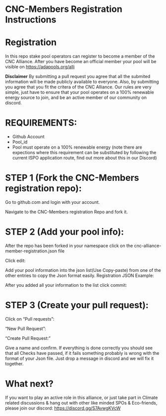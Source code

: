 # CNC-Members Registration Instructions

# Registration
In this repo stake pool operators can register to become a member of the CNC Alliance. After you have become an official member your pool will be visible on https://adapools.org/alli 

**Disclaimer** By submitting a pull request you agree that all the submited information will be made publicly available to everyone. Also, by submitting you agree that you fit the critera of the CNC Alliance. Our rules are very simple, just have to ensure that your pool operates on a 100% renewable energy source to join, and be an active member of our community on discord.

# REQUIREMENTS:
- Github Account
- Pool_id
- Pool must operate on a 100% renewable energy (note there are expections where this requirement can be substituted by following the current ISPO application route, find out more about this in our Discord)

# STEP 1 (Fork the CNC-Members registration repo):
Go to github.com and login with your account.

Navigate to the CNC-Members registration Repo and fork it.

# STEP 2 (Add your pool info):
After the repo has been forked in your namespace click on the cnc-alliance-member-registration.json file

Click edit:

Add your pool information into the json list(Use Copy-paste) from one of the other entries to copy the Json format easily.
Registration JSON Example:

After you added all your information to the list click commit:

# STEP 3 (Create your pull request):
Click on “Pull requests”:

“New Pull Request”:

“Create Pull Request:”

Give a name and confirm. If everything is done correctly you should see that all Checks have passed, if it fails something probably is wrong with the format of your Json file. Just drop a message in discord and we will fix it together.

# What next?
If you want to play an active role in this alliance, or just take part in Climate related discussions & hang out with other like minded SPOs & Eco-friends, please join our discord: https://discord.gg/S7AvwgKVcW
